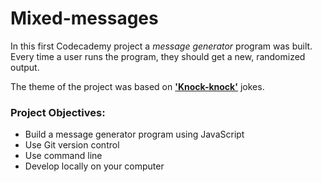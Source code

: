 # Mixed-messages

In this first Codecademy project a _message generator_ program was built. Every time a user runs the program, they should get a new, randomized output.

The theme of the project was based on **['Knock-knock'](https://frugalfun4boys.com/knock-knock-jokes-for-kids/)** jokes.

### Project Objectives:
- Build a message generator program using JavaScript
- Use Git version control
- Use command line
- Develop locally on your computer